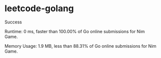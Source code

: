 # leetcode-golang

Success

Runtime: 0 ms, faster than 100.00% of Go online submissions for Nim Game.

Memory Usage: 1.9 MB, less than 88.31% of Go online submissions for Nim Game.
